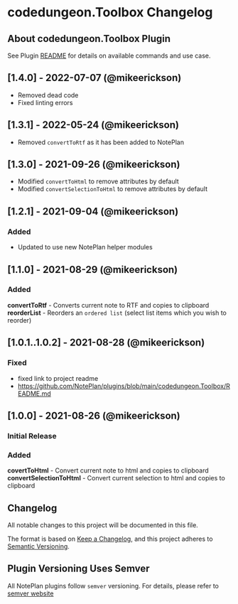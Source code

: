 # codedungeon.Toolbox Changelog

## About codedungeon.Toolbox Plugin

See Plugin [README](https://github.com/NotePlan/plugins/blob/main/codedungeon.Toolbox/README.md) for details on available commands and use case.

## [1.4.0] - 2022-07-07 (@mikeerickson)

- Removed dead code
- Fixed linting errors

## [1.3.1] - 2022-05-24 (@mikeerickson)

- Removed `convertToRtf` as it has been added to NotePlan

## [1.3.0] - 2021-09-26 (@mikeerickson)

- Modified `convertToHtml` to remove attributes by default
- Modified `convertSelectionToHtml` to remove attributes by default

## [1.2.1] - 2021-09-04 (@mikeerickson)

### Added
- Updated to use new NotePlan helper modules

## [1.1.0] - 2021-08-29 (@mikeerickson)

### Added
**convertToRtf** - Converts current note to RTF and copies to clipboard
**reorderList** - Reorders an `ordered list` (select list items which you wish to reorder)

## [1.0.1..1.0.2] - 2021-08-28 (@mikeerickson)

### Fixed
- fixed link to project readme
-	https://github.com/NotePlan/plugins/blob/main/codedungeon.Toolbox/README.md

## [1.0.0] - 2021-08-26 (@mikeerickson)
### **Initial Release**

### Added

**covertToHtml** - Convert current note to html and copies to clipboard
**convertSelectionToHtml** - Convert current selection to html and copies to clipboard

## Changelog

All notable changes to this project will be documented in this file.

The format is based on [Keep a Changelog](https://keepachangelog.com/en/1.0.0/),
and this project adheres to [Semantic Versioning](https://semver.org/spec/v2.0.0.html).

## Plugin Versioning Uses Semver

All NotePlan plugins follow `semver` versioning. For details, please refer to [semver website](https://semver.org/)
